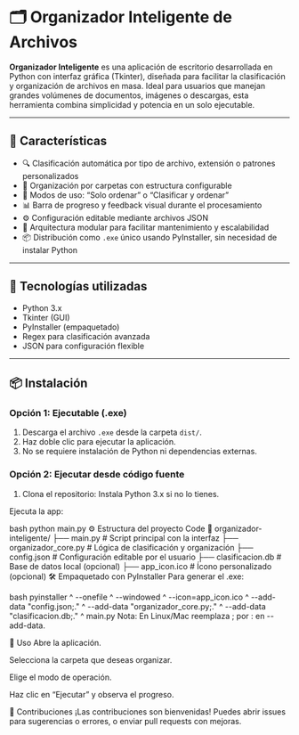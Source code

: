 # 🗂️ Organizador Inteligente de Archivos

**Organizador Inteligente** es una aplicación de escritorio desarrollada en Python con interfaz gráfica (Tkinter), diseñada para facilitar la clasificación y organización de archivos en masa. Ideal para usuarios que manejan grandes volúmenes de documentos, imágenes o descargas, esta herramienta combina simplicidad y potencia en un solo ejecutable.

---

## 🚀 Características

- 🔍 Clasificación automática por tipo de archivo, extensión o patrones personalizados
- 📁 Organización por carpetas con estructura configurable
- 🧠 Modos de uso: “Solo ordenar” o “Clasificar y ordenar”
- 📊 Barra de progreso y feedback visual durante el procesamiento
- ⚙️ Configuración editable mediante archivos JSON
- 🧱 Arquitectura modular para facilitar mantenimiento y escalabilidad
- 📦 Distribución como `.exe` único usando PyInstaller, sin necesidad de instalar Python

---

## 🧰 Tecnologías utilizadas

- Python 3.x  
- Tkinter (GUI)  
- PyInstaller (empaquetado)  
- Regex para clasificación avanzada  
- JSON para configuración flexible

---

## 📦 Instalación

### Opción 1: Ejecutable (.exe)

1. Descarga el archivo `.exe` desde la carpeta `dist/`.
2. Haz doble clic para ejecutar la aplicación.
3. No se requiere instalación de Python ni dependencias externas.

### Opción 2: Ejecutar desde código fuente

1. Clona el repositorio:
Instala Python 3.x si no lo tienes.

Ejecuta la app:

bash
python main.py
⚙️ Estructura del proyecto
Code
📂 organizador-inteligente/
├── main.py                  # Script principal con la interfaz
├── organizador_core.py      # Lógica de clasificación y organización
├── config.json              # Configuración editable por el usuario
├── clasificacion.db         # Base de datos local (opcional)
├── app_icon.ico             # Ícono personalizado (opcional)
🛠️ Empaquetado con PyInstaller
Para generar el .exe:

bash
pyinstaller ^
  --onefile ^
  --windowed ^
  --icon=app_icon.ico ^
  --add-data "config.json;." ^
  --add-data "organizador_core.py;." ^
  --add-data "clasificacion.db;." ^
  main.py
Nota: En Linux/Mac reemplaza ; por : en --add-data.

🧪 Uso
Abre la aplicación.

Selecciona la carpeta que deseas organizar.

Elige el modo de operación.

Haz clic en “Ejecutar” y observa el progreso.

📌 Contribuciones
¡Las contribuciones son bienvenidas! Puedes abrir issues para sugerencias o errores, o enviar pull requests con mejoras.
